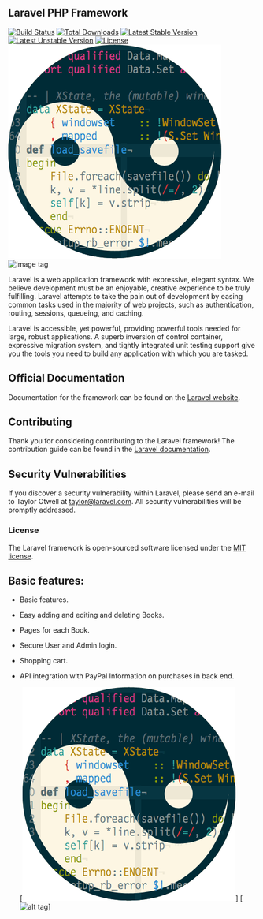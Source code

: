 ## Laravel PHP Framework

[![Build Status](https://travis-ci.org/laravel/framework.svg)](https://travis-ci.org/laravel/framework)
[![Total Downloads](https://poser.pugx.org/laravel/framework/d/total.svg)](https://packagist.org/packages/laravel/framework)
[![Latest Stable Version](https://poser.pugx.org/laravel/framework/v/stable.svg)](https://packagist.org/packages/laravel/framework)
[![Latest Unstable Version](https://poser.pugx.org/laravel/framework/v/unstable.svg)](https://packagist.org/packages/laravel/framework)
[![License](https://poser.pugx.org/laravel/framework/license.svg)](https://packagist.org/packages/laravel/framework)
![solarized dualmode](https://github.com/altercation/solarized/raw/master/img/solarized-yinyang.png)
![image tag](https://raw.githubusercontent.com/dzheyhan/Small-store-for-books-with-Laravel-5.1/master/public/images/GitHubImage/PNG_transparency_demonstration_1.png)
	


Laravel is a web application framework with expressive, elegant syntax. We believe development must be an enjoyable, creative experience to be truly fulfilling. Laravel attempts to take the pain out of development by easing common tasks used in the majority of web projects, such as authentication, routing, sessions, queueing, and caching.

Laravel is accessible, yet powerful, providing powerful tools needed for large, robust applications. A superb inversion of control container, expressive migration system, and tightly integrated unit testing support give you the tools you need to build any application with which you are tasked.

## Official Documentation

Documentation for the framework can be found on the [Laravel website](http://laravel.com/docs).

## Contributing

Thank you for considering contributing to the Laravel framework! The contribution guide can be found in the [Laravel documentation](http://laravel.com/docs/contributions).

## Security Vulnerabilities

If you discover a security vulnerability within Laravel, please send an e-mail to Taylor Otwell at taylor@laravel.com. All security vulnerabilities will be promptly addressed.

### License

The Laravel framework is open-sourced software licensed under the [MIT license](http://opensource.org/licenses/MIT).


## Basic features:

*    Basic features.
*	Easy adding and editing and deleting Books.
*	Pages for each Book.
*	Secure User and Admin login. 
*	Shopping cart.
*	API integration with PayPal Information on purchases in back end.

	[![solarized dualmode](https://github.com/altercation/solarized/raw/master/img/solarized-yinyang.png)]
	[![alt tag](https://raw.githubusercontent.com/dzheyhan/Small-store-for-books-with-Laravel-5.1/master/public/images/GitHubImage/PNG_transparency_demonstration_1.png)]
	
